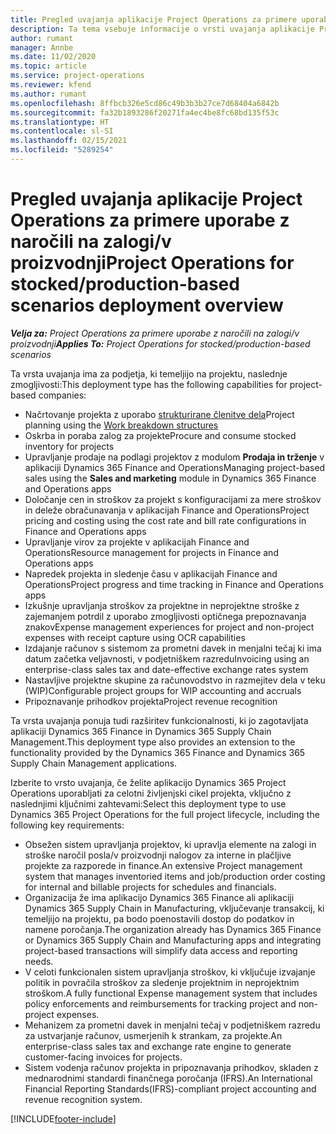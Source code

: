 ```yaml
---
title: Pregled uvajanja aplikacije Project Operations za primere uporabe z naročili na zalogi/v proizvodnji
description: Ta tema vsebuje informacije o vrsti uvajanja aplikacije Project Operations za primere uporabe z naročili na zalogi/v proizvodnji.
author: rumant
manager: Annbe
ms.date: 11/02/2020
ms.topic: article
ms.service: project-operations
ms.reviewer: kfend
ms.author: rumant
ms.openlocfilehash: 8ffbcb326e5cd86c49b3b3b27ce7d68404a6842b
ms.sourcegitcommit: fa32b1893286f20271fa4ec4be8fc68bd135f53c
ms.translationtype: HT
ms.contentlocale: sl-SI
ms.lasthandoff: 02/15/2021
ms.locfileid: "5289254"
---
```

# <a name="project-operations-for-stockedproduction-based-scenarios-deployment-overview"></a><span data-ttu-id="8b1d7-103">Pregled uvajanja aplikacije Project Operations za primere uporabe z naročili na zalogi/v proizvodnji</span><span class="sxs-lookup"><span data-stu-id="8b1d7-103">Project Operations for stocked/production-based scenarios deployment overview</span></span>

<span data-ttu-id="8b1d7-104">_**Velja za:** Project Operations za primere uporabe z naročili na zalogi/v proizvodnji_</span><span class="sxs-lookup"><span data-stu-id="8b1d7-104">_**Applies To:** Project Operations for stocked/production-based scenarios_</span></span>


<span data-ttu-id="8b1d7-105">Ta vrsta uvajanja ima za podjetja, ki temeljijo na projektu, naslednje zmogljivosti:</span><span class="sxs-lookup"><span data-stu-id="8b1d7-105">This deployment type has the following capabilities for project-based companies:</span></span>

- <span data-ttu-id="8b1d7-106">Načrtovanje projekta z uporabo [strukturirane členitve dela](work-breakdown-structures.md)</span><span class="sxs-lookup"><span data-stu-id="8b1d7-106">Project planning using the [Work breakdown structures](work-breakdown-structures.md)</span></span>
- <span data-ttu-id="8b1d7-107">Oskrba in poraba zalog za projekte</span><span class="sxs-lookup"><span data-stu-id="8b1d7-107">Procure and consume stocked inventory for projects</span></span>
- <span data-ttu-id="8b1d7-108">Upravljanje prodaje na podlagi projektov z modulom **Prodaja in trženje** v aplikaciji Dynamics 365 Finance and Operations</span><span class="sxs-lookup"><span data-stu-id="8b1d7-108">Managing project-based sales using the **Sales and marketing** module in Dynamics 365 Finance and Operations apps</span></span>
- <span data-ttu-id="8b1d7-109">Določanje cen in stroškov za projekt s konfiguracijami za mere stroškov in deleže obračunavanja v aplikacijah Finance and Operations</span><span class="sxs-lookup"><span data-stu-id="8b1d7-109">Project pricing and costing using the cost rate and bill rate configurations in Finance and Operations apps</span></span>
- <span data-ttu-id="8b1d7-110">Upravljanje virov za projekte v aplikacijah Finance and Operations</span><span class="sxs-lookup"><span data-stu-id="8b1d7-110">Resource management for projects in Finance and Operations apps</span></span>
- <span data-ttu-id="8b1d7-111">Napredek projekta in sledenje času v aplikacijah Finance and Operations</span><span class="sxs-lookup"><span data-stu-id="8b1d7-111">Project progress and time tracking in Finance and Operations apps</span></span>
- <span data-ttu-id="8b1d7-112">Izkušnje upravljanja stroškov za projektne in neprojektne stroške z zajemanjem potrdil z uporabo zmogljivosti optičnega prepoznavanja znakov</span><span class="sxs-lookup"><span data-stu-id="8b1d7-112">Expense management experiences for project and non-project expenses with receipt capture using OCR capabilities</span></span>
- <span data-ttu-id="8b1d7-113">Izdajanje računov s sistemom za prometni davek in menjalni tečaj ki ima datum začetka veljavnosti, v podjetniškem razredu</span><span class="sxs-lookup"><span data-stu-id="8b1d7-113">Invoicing using an enterprise-class sales tax and date-effective exchange rates system</span></span>
- <span data-ttu-id="8b1d7-114">Nastavljive projektne skupine za računovodstvo in razmejitev dela v teku (WIP)</span><span class="sxs-lookup"><span data-stu-id="8b1d7-114">Configurable project groups for WIP accounting and accruals</span></span>
- <span data-ttu-id="8b1d7-115">Pripoznavanje prihodkov projekta</span><span class="sxs-lookup"><span data-stu-id="8b1d7-115">Project revenue recognition</span></span>

<span data-ttu-id="8b1d7-116">Ta vrsta uvajanja ponuja tudi razširitev funkcionalnosti, ki jo zagotavljata aplikaciji Dynamics 365 Finance in Dynamics 365 Supply Chain Management.</span><span class="sxs-lookup"><span data-stu-id="8b1d7-116">This deployment type also provides an extension to the functionality provided by the Dynamics 365 Finance and Dynamics 365 Supply Chain Management applications.</span></span>

<span data-ttu-id="8b1d7-117">Izberite to vrsto uvajanja, če želite aplikacijo Dynamics 365 Project Operations uporabljati za celotni življenjski cikel projekta, vključno z naslednjimi ključnimi zahtevami:</span><span class="sxs-lookup"><span data-stu-id="8b1d7-117">Select this deployment type to use Dynamics 365 Project Operations for the full project lifecycle, including the following key requirements:</span></span>

- <span data-ttu-id="8b1d7-118">Obsežen sistem upravljanja projektov, ki upravlja elemente na zalogi in stroške naročil posla/v proizvodnji nalogov za interne in plačljive projekte za razporede in finance.</span><span class="sxs-lookup"><span data-stu-id="8b1d7-118">An extensive Project management system that manages inventoried items and job/production order costing for internal and billable projects for schedules and financials.</span></span>
- <span data-ttu-id="8b1d7-119">Organizacija že ima aplikacijo Dynamics 365 Finance ali aplikaciji Dynamics 365 Supply Chain in Manufacturing, vključevanje transakcij, ki temeljijo na projektu, pa bodo poenostavili dostop do podatkov in namene poročanja.</span><span class="sxs-lookup"><span data-stu-id="8b1d7-119">The organization already has Dynamics 365 Finance or Dynamics 365 Supply Chain and Manufacturing apps and integrating project-based transactions will simplify data access and reporting needs.</span></span>
- <span data-ttu-id="8b1d7-120">V celoti funkcionalen sistem upravljanja stroškov, ki vključuje izvajanje politik in povračila stroškov za sledenje projektnim in neprojektnim stroškom.</span><span class="sxs-lookup"><span data-stu-id="8b1d7-120">A fully functional Expense management system that includes policy enforcements and reimbursements for tracking project and non-project expenses.</span></span>
- <span data-ttu-id="8b1d7-121">Mehanizem za prometni davek in menjalni tečaj v podjetniškem razredu za ustvarjanje računov, usmerjenih k strankam, za projekte.</span><span class="sxs-lookup"><span data-stu-id="8b1d7-121">An enterprise-class sales tax and exchange rate engine to generate customer-facing invoices for projects.</span></span>
- <span data-ttu-id="8b1d7-122">Sistem vodenja računov projekta in pripoznavanja prihodkov, skladen z mednarodnimi standardi finančnega poročanja (IFRS).</span><span class="sxs-lookup"><span data-stu-id="8b1d7-122">An International Financial Reporting Standards(IFRS)-compliant project accounting and revenue recognition system.</span></span>



[!INCLUDE[footer-include](../includes/footer-banner.md)]